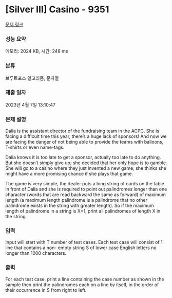 # [Silver III] Casino - 9351 

[문제 링크](https://www.acmicpc.net/problem/9351) 

### 성능 요약

메모리: 2024 KB, 시간: 248 ms

### 분류

브루트포스 알고리즘, 문자열

### 제출 일자

2023년 4월 7일 13:10:47

### 문제 설명

<p>Dalia is the assistant director of the fundraising team in the ACPC. She is facing a difficult time this year, there’s a huge lack of sponsors! And now we are facing the danger of not being able to provide the teams with balloons, T-shirts or even name-tags.</p>

<p>Dalia knows it is too late to get a sponsor, actually too late to do anything. But she doesn’t simply give up; she decided that her only hope is to gamble. She will go to a casino where they just invented a new game; she thinks she might have a more promising chance if she plays that game.</p>

<p>The game is very simple, the dealer puts a long string of cards on the table in front of Dalia and she is required to point out palindromes longer than one character (words that are read backward the same as forward) of maximum length (a maximum length palindrome is a palindrome that no other palindrome exists in the string with greater length). So if the maximum length of palindrome in a string is X>1, print all palindromes of length X in the string.</p>

### 입력 

 <p>Input will start with T number of test cases. Each test case will consist of 1 line that contains a non- empty string S of lower case English letters no longer than 1000 characters.</p>

<p> </p>

### 출력 

 <p>For each test case, print a line containing the case number as shown in the sample then print the palindromes each on a line by itself, in the order of their occurrence in S from right to left.</p>

<p> </p>

